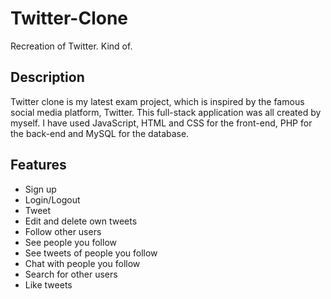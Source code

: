 # Twitter-Clone
 Recreation of Twitter. Kind of.

## Description
Twitter clone is my latest exam project, which is inspired by the famous social media platform, Twitter. This full-stack application was all created by myself. I have used JavaScript, HTML and CSS for the front-end, PHP for the back-end and MySQL for the database.

## Features
- Sign up
- Login/Logout
- Tweet
- Edit and delete own tweets
- Follow other users
- See people you follow
- See tweets of people you follow
- Chat with people you follow
- Search for other users
- Like tweets
